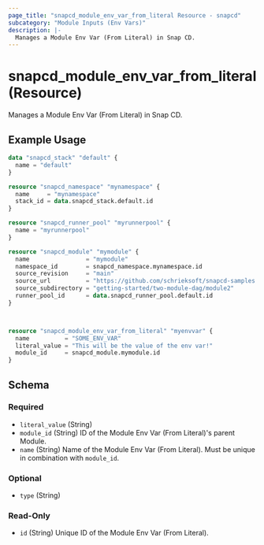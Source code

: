 ```yaml
---
page_title: "snapcd_module_env_var_from_literal Resource - snapcd"
subcategory: "Module Inputs (Env Vars)"
description: |-
  Manages a Module Env Var (From Literal) in Snap CD.
---
```


# snapcd_module_env_var_from_literal (Resource)

Manages a Module Env Var (From Literal) in Snap CD.


## Example Usage

```terraform
data "snapcd_stack" "default" {
  name = "default"
}

resource "snapcd_namespace" "mynamespace" {
  name     = "mynamespace"
  stack_id = data.snapcd_stack.default.id
}

resource "snapcd_runner_pool" "myrunnerpool" {
  name = "myrunnerpool"
}

resource "snapcd_module" "mymodule" {
  name                = "mymodule"
  namespace_id        = snapcd_namespace.mynamespace.id
  source_revision     = "main"
  source_url          = "https://github.com/schrieksoft/snapcd-samples.git"
  source_subdirectory = "getting-started/two-module-dag/module2"
  runner_pool_id      = data.snapcd_runner_pool.default.id
}



resource "snapcd_module_env_var_from_literal" "myenvvar" {
  name          = "SOME_ENV_VAR"
  literal_value = "This will be the value of the env var!"
  module_id     = snapcd_module.mymodule.id
}
```

<!-- schema generated by tfplugindocs -->
## Schema

### Required

- `literal_value` (String)
- `module_id` (String) ID of the Module Env Var (From Literal)'s parent Module.
- `name` (String) Name of the Module Env Var (From Literal).  Must be unique in combination with `module_id`.

### Optional

- `type` (String)

### Read-Only

- `id` (String) Unique ID of the Module Env Var (From Literal).
